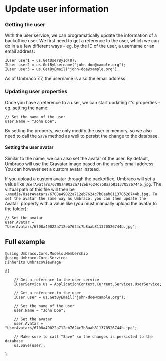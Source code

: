 # Update user information

### Getting the user
With the user service, we can programatically update the information of a backoffice user. We first need to get a reference to the user, which we can do in a a few different ways - eg. by the ID of the user, a username or an email address:

    IUser user1 = us.GetUserById(0);
    IUser user2 = us.GetByUsername("john-doe@xample.org");
    IUser user3 = us.GetByEmail("john-doe@xample.org");
    
As of Umbraco 7.7, the username is also the email address.
    
### Updating user properties
Once you have a reference to a user, we can start updating it's properties - eg. setting the name:

    // Set the name of the user
    user.Name = "John Doe";

By setting the property, we only modify the user in memory, so we also need to call the `Save` method as well to persist the change to the database.

#### Setting the user avatar
Similar to the name, we can also set the avatar of the user. By default, Umbraco will use the Gravatar image based on the user's email address. You can however set a custom avatar instead.

If you upload a custom avatar through the backoffice, Umbraco will set a value like `UserAvatars/6708a49022a712eb7624c7b8aab811370526744b.jpg`. The virtual path of this file will then be `~/media/UserAvatars/6708a49022a712eb7624c7b8aab811370526744b.jpg. To set the avatar the same way as Umbraco, you can then update the `Avatar` property with a value like (you must manually upload the avatar to the folder):

    // Set the avatar
    user.Avatar = "UserAvatars/6708a49022a712eb7624c7b8aab811370526744b.jpg";

## Full example

    @using Umbraco.Core.Models.Membership
    @using Umbraco.Core.Services
    @inherits UmbracoViewPage

    @{

        // Get a reference to the user service
        IUserService us = ApplicationContext.Current.Services.UserService;

        // Get a reference to the user
        IUser user = us.GetByEmail("john-doe@xample.org");

        // Set the name of the user
        user.Name = "John Doe";

        // Set the avatar
        user.Avatar = "UserAvatars/6708a49022a712eb7624c7b8aab811370526744b.jpg";

        // Make sure to call "Save" so the changes is persisted to the database
        us.Save(user);

    }
